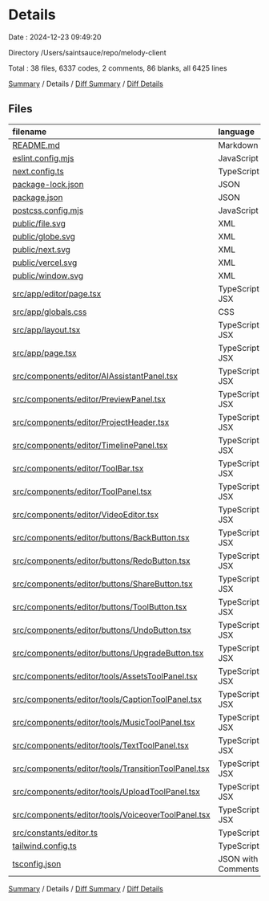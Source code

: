 # Details

Date : 2024-12-23 09:49:20

Directory /Users/saintsauce/repo/melody-client

Total : 38 files,  6337 codes, 2 comments, 86 blanks, all 6425 lines

[Summary](results.md) / Details / [Diff Summary](diff.md) / [Diff Details](diff-details.md)

## Files
| filename | language | code | comment | blank | total |
| :--- | :--- | ---: | ---: | ---: | ---: |
| [README.md](/README.md) | Markdown | 23 | 0 | 14 | 37 |
| [eslint.config.mjs](/eslint.config.mjs) | JavaScript | 12 | 0 | 5 | 17 |
| [next.config.ts](/next.config.ts) | TypeScript | 4 | 1 | 3 | 8 |
| [package-lock.json](/package-lock.json) | JSON | 5,813 | 0 | 1 | 5,814 |
| [package.json](/package.json) | JSON | 27 | 0 | 1 | 28 |
| [postcss.config.mjs](/postcss.config.mjs) | JavaScript | 6 | 1 | 2 | 9 |
| [public/file.svg](/public/file.svg) | XML | 1 | 0 | 0 | 1 |
| [public/globe.svg](/public/globe.svg) | XML | 1 | 0 | 0 | 1 |
| [public/next.svg](/public/next.svg) | XML | 1 | 0 | 0 | 1 |
| [public/vercel.svg](/public/vercel.svg) | XML | 1 | 0 | 0 | 1 |
| [public/window.svg](/public/window.svg) | XML | 1 | 0 | 0 | 1 |
| [src/app/editor/page.tsx](/src/app/editor/page.tsx) | TypeScript JSX | 12 | 0 | 2 | 14 |
| [src/app/globals.css](/src/app/globals.css) | CSS | 18 | 0 | 4 | 22 |
| [src/app/layout.tsx](/src/app/layout.tsx) | TypeScript JSX | 30 | 0 | 5 | 35 |
| [src/app/page.tsx](/src/app/page.tsx) | TypeScript JSX | 99 | 0 | 3 | 102 |
| [src/components/editor/AIAssistantPanel.tsx](/src/components/editor/AIAssistantPanel.tsx) | TypeScript JSX | 9 | 0 | 2 | 11 |
| [src/components/editor/PreviewPanel.tsx](/src/components/editor/PreviewPanel.tsx) | TypeScript JSX | 9 | 0 | 2 | 11 |
| [src/components/editor/ProjectHeader.tsx](/src/components/editor/ProjectHeader.tsx) | TypeScript JSX | 31 | 0 | 2 | 33 |
| [src/components/editor/TimelinePanel.tsx](/src/components/editor/TimelinePanel.tsx) | TypeScript JSX | 9 | 0 | 2 | 11 |
| [src/components/editor/ToolBar.tsx](/src/components/editor/ToolBar.tsx) | TypeScript JSX | 13 | 0 | 2 | 15 |
| [src/components/editor/ToolPanel.tsx](/src/components/editor/ToolPanel.tsx) | TypeScript JSX | 10 | 0 | 2 | 12 |
| [src/components/editor/VideoEditor.tsx](/src/components/editor/VideoEditor.tsx) | TypeScript JSX | 20 | 0 | 2 | 22 |
| [src/components/editor/buttons/BackButton.tsx](/src/components/editor/buttons/BackButton.tsx) | TypeScript JSX | 9 | 0 | 2 | 11 |
| [src/components/editor/buttons/RedoButton.tsx](/src/components/editor/buttons/RedoButton.tsx) | TypeScript JSX | 12 | 0 | 2 | 14 |
| [src/components/editor/buttons/ShareButton.tsx](/src/components/editor/buttons/ShareButton.tsx) | TypeScript JSX | 7 | 0 | 2 | 9 |
| [src/components/editor/buttons/ToolButton.tsx](/src/components/editor/buttons/ToolButton.tsx) | TypeScript JSX | 14 | 0 | 3 | 17 |
| [src/components/editor/buttons/UndoButton.tsx](/src/components/editor/buttons/UndoButton.tsx) | TypeScript JSX | 9 | 0 | 2 | 11 |
| [src/components/editor/buttons/UpgradeButton.tsx](/src/components/editor/buttons/UpgradeButton.tsx) | TypeScript JSX | 7 | 0 | 2 | 9 |
| [src/components/editor/tools/AssetsToolPanel.tsx](/src/components/editor/tools/AssetsToolPanel.tsx) | TypeScript JSX | 7 | 0 | 2 | 9 |
| [src/components/editor/tools/CaptionToolPanel.tsx](/src/components/editor/tools/CaptionToolPanel.tsx) | TypeScript JSX | 7 | 0 | 2 | 9 |
| [src/components/editor/tools/MusicToolPanel.tsx](/src/components/editor/tools/MusicToolPanel.tsx) | TypeScript JSX | 7 | 0 | 2 | 9 |
| [src/components/editor/tools/TextToolPanel.tsx](/src/components/editor/tools/TextToolPanel.tsx) | TypeScript JSX | 7 | 0 | 2 | 9 |
| [src/components/editor/tools/TransitionToolPanel.tsx](/src/components/editor/tools/TransitionToolPanel.tsx) | TypeScript JSX | 7 | 0 | 2 | 9 |
| [src/components/editor/tools/UploadToolPanel.tsx](/src/components/editor/tools/UploadToolPanel.tsx) | TypeScript JSX | 9 | 0 | 2 | 11 |
| [src/components/editor/tools/VoiceoverToolPanel.tsx](/src/components/editor/tools/VoiceoverToolPanel.tsx) | TypeScript JSX | 7 | 0 | 2 | 9 |
| [src/constants/editor.ts](/src/constants/editor.ts) | TypeScript | 34 | 0 | 2 | 36 |
| [tailwind.config.ts](/tailwind.config.ts) | TypeScript | 17 | 0 | 2 | 19 |
| [tsconfig.json](/tsconfig.json) | JSON with Comments | 27 | 0 | 1 | 28 |

[Summary](results.md) / Details / [Diff Summary](diff.md) / [Diff Details](diff-details.md)